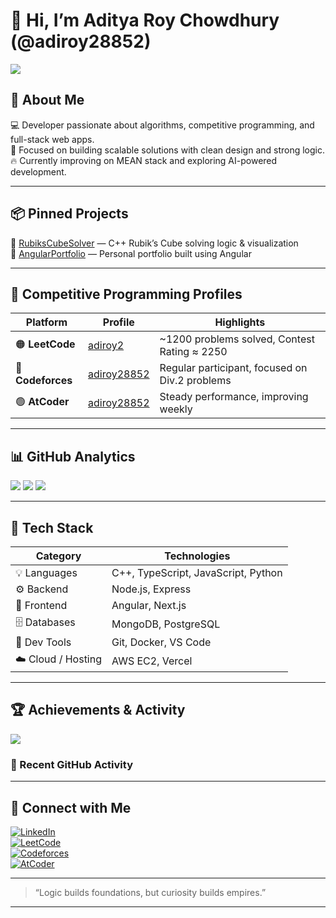 
# 👋 Hi, I’m Aditya Roy Chowdhury (@adiroy28852)

[![](https://visitcount.itsvg.in/api?id=adiroy28852&icon=0&color=0)](https://visitcount.itsvg.in)

## 🚀 About Me
💻 Developer passionate about algorithms, competitive programming, and full-stack web apps.  
🎯 Focused on building scalable solutions with clean design and strong logic.  
🔥 Currently improving on MEAN stack and exploring AI-powered development.

---

## 📦 Pinned Projects

🔹 [RubiksCubeSolver](https://github.com/adiroy28852/RubiksCubeSolver) — C++ Rubik’s Cube solving logic & visualization  
🔹 [AngularPortfolio](https://github.com/adiroy28852/AngularPortfolio) — Personal portfolio built using Angular  

---

## 🧮 Competitive Programming Profiles

| Platform | Profile | Highlights |
|-----------|----------|-------------|
| 🟠 **LeetCode** | [adiroy2](https://leetcode.com/u/adiroy2/) | ~1200 problems solved, Contest Rating ≈ 2250 |
| 🔵 **Codeforces** | [adiroy28852](https://codeforces.com/profile/adiroy28852) | Regular participant, focused on Div.2 problems |
| 🟢 **AtCoder** | [adiroy28852](https://atcoder.jp/users/adiroy28852) | Steady performance, improving weekly |

---

## 📊 GitHub Analytics

![](https://github-readme-stats.vercel.app/api?username=adiroy28852&theme=tokyonight&hide_border=true&include_all_commits=true&count_private=true)
![](https://github-readme-streak-stats.herokuapp.com/?user=adiroy28852&theme=tokyonight&hide_border=true)
![](https://github-readme-stats.vercel.app/api/top-langs/?username=adiroy28852&theme=tokyonight&hide_border=true&layout=compact)

---

## 🧰 Tech Stack

| Category | Technologies |
|-----------|---------------|
| 💡 Languages | C++, TypeScript, JavaScript, Python |
| ⚙️ Backend | Node.js, Express |
| 🎨 Frontend | Angular, Next.js |
| 🗄️ Databases | MongoDB, PostgreSQL |
| 🧠 Dev Tools | Git, Docker, VS Code |
| ☁️ Cloud / Hosting | AWS EC2, Vercel |

---

## 🏆 Achievements & Activity

![](https://github-profile-trophy.vercel.app/?username=adiroy28852&theme=tokyonight&no-frame=true&no-bg=false&margin-w=4)

### 📆 Recent GitHub Activity  
<!--START_SECTION:activity-->
<!--END_SECTION:activity-->

---

## 🔗 Connect with Me

[![LinkedIn](https://img.shields.io/badge/LinkedIn-0077B5?style=flat-square&logo=linkedin&logoColor=white)](https://linkedin.com/in/aditya-roy-chowdhury)  
[![LeetCode](https://img.shields.io/badge/LeetCode-FFA116?style=flat-square&logo=leetcode&logoColor=white)](https://leetcode.com/u/adiroy2/)  
[![Codeforces](https://img.shields.io/badge/Codeforces-445f9d?style=flat-square&logo=codeforces&logoColor=white)](https://codeforces.com/profile/adiroy28852)  
[![AtCoder](https://img.shields.io/badge/AtCoder-00AA00?style=flat-square&logo=atcoder&logoColor=white)](https://atcoder.jp/users/adiroy28852)

---

> “Logic builds foundations, but curiosity builds empires.”

---
